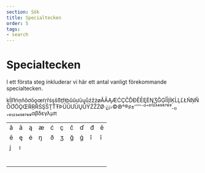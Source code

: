 ```yaml
---
section: Sök
title: Specialtecken
order: 5
tags:
- search
---
```


# Specialtecken

I ett första steg inkluderar vi här ett antal vanligt förekommande specialtecken.

ķĺļľłńņňőơōǫœŕŗřśşšßţťŧþŭűưūųůźžżøĂĀĄÆĆÇČĎĐĚĒĘĖŊƷĞĢĬĪĮİĶĹĻĽŁŃŅŇŐƠŌǪŒŔŖŘŚŞŠŢŤŦÞŬŰƯŪŲŮŸŹŽŻØ·¿¡♭©℗°®♯±ʻʼʺʹ⁻⁽⁾⁺⁰¹²³⁴⁵⁶⁷⁸⁹₋₍₎₊₀₁₂₃₄₅₆₇₈₉αβδεγλμπ

|   |   |   |   |   |   |   |   |   |   |
|---|---|---|---|---|---|---|---|---|---|
| ă | ā | ą | æ | ć | ç | č | ď | đ | ě |
| ē | ę | ė | ŋ | ð | ʒ | ğ | ģ | ĭ | ī |
| į | ı |   |   |   |   |   |   |   |   |
|   |   |   |   |   |   |   |   |   |   |
|   |   |   |   |   |   |   |   |   |   |
|   |   |   |   |   |   |   |   |   |   |
|   |   |   |   |   |   |   |   |   |   |
|   |   |   |   |   |   |   |   |   |   |
|   |   |   |   |   |   |   |   |   |   |
